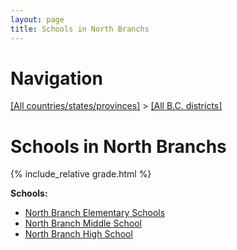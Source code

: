 ```yaml
---
layout: page
title: Schools in North Branchs
---
```

# Navigation

[[All countries/states/provinces]](../..) > [[All B.C. districts]](..)

# Schools in North Branchs

{% include_relative grade.html %}

**Schools:**

- [North Branch Elementary Schools](North_Branch_Elementary_Schools.md)
- [North Branch Middle School](North_Branch_Middle_School.md)
- [North Branch High School](North_Branch_High_School.md)
